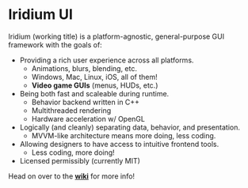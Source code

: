 Iridium UI
=======

Iridium (working title) is a platform-agnostic, general-purpose GUI framework with the goals of:

- Providing a rich user experience across all platforms.
    - Animations, blurs, blending, etc.
    - Windows, Mac, Linux, iOS, all of them!
    - **Video game GUIs** (menus, HUDs, etc.)
- Being both fast and scaleable during runtime.
    - Behavior backend written in C++ 
    - Multithreaded rendering
    - Hardware acceleration w/ OpenGL
- Logically (and cleanly) separating data, behavior, and presentation.
    - MVVM-like architecture means more doing, less coding.
- Allowing designers to have access to intuitive frontend tools.
    - Less coding, more doing!
- Licensed permissibly (currently MIT)

Head on over to the [**wiki**](https://github.com/thavlik/iridium/wiki) for more info!

